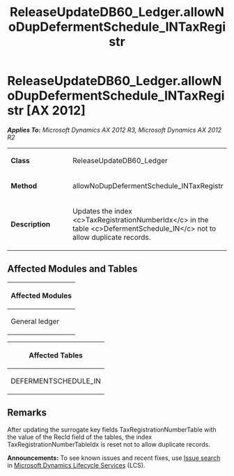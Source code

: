 ﻿---
title: ReleaseUpdateDB60_Ledger.allowNoDupDefermentSchedule_INTaxRegistr
TOCTitle: ReleaseUpdateDB60_Ledger.allowNoDupDefermentSchedule_INTaxRegistr
ms:assetid: a9697377-b7ec-7745-e82d-2a8bf1c5a144
ms:mtpsurl: https://msdn.microsoft.com/en-us/library/JJ686415(v=AX.60)
ms:contentKeyID: 49710371
ms.date: 05/18/2015
mtps_version: v=AX.60
---

# ReleaseUpdateDB60\_Ledger.allowNoDupDefermentSchedule\_INTaxRegistr [AX 2012]


_**Applies To:** Microsoft Dynamics AX 2012 R3, Microsoft Dynamics AX 2012 R2_

<table>
<colgroup>
<col style="width: 50%" />
<col style="width: 50%" />
</colgroup>
<tbody>
<tr class="odd">
<td><p><strong>Class</strong></p></td>
<td><p>ReleaseUpdateDB60_Ledger</p></td>
</tr>
<tr class="even">
<td><p><strong>Method</strong></p></td>
<td><p>allowNoDupDefermentSchedule_INTaxRegistr</p></td>
</tr>
<tr class="odd">
<td><p><strong>Description</strong></p></td>
<td><p>Updates the index &lt;c&gt;TaxRegistrationNumberIdx&lt;/c&gt; in the table &lt;c&gt;DefermentSchedule_IN&lt;/c&gt; not to allow duplicate records.</p></td>
</tr>
</tbody>
</table>


## Affected Modules and Tables

<table>
<colgroup>
<col style="width: 100%" />
</colgroup>
<thead>
<tr class="header">
<th><p>Affected Modules</p></th>
</tr>
</thead>
<tbody>
<tr class="odd">
<td><p>General ledger</p></td>
</tr>
</tbody>
</table>


<table>
<colgroup>
<col style="width: 100%" />
</colgroup>
<thead>
<tr class="header">
<th><p>Affected Tables</p></th>
</tr>
</thead>
<tbody>
<tr class="odd">
<td><p>DEFERMENTSCHEDULE_IN</p></td>
</tr>
</tbody>
</table>


## Remarks

After updating the surrogate key fields TaxRegistrationNumberTable with the value of the RecId field of the tables, the index TaxRegistrationNumberTableIdx is reset not to allow duplicate records.

  
**Announcements:** To see known issues and recent fixes, use [Issue search](http://go.microsoft.com/fwlink/?linkid=389258) in [Microsoft Dynamics Lifecycle Services](http://go.microsoft.com/fwlink/?linkid=306505) (LCS).

